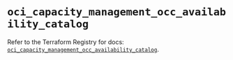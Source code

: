 # `oci_capacity_management_occ_availability_catalog`

Refer to the Terraform Registry for docs: [`oci_capacity_management_occ_availability_catalog`](https://registry.terraform.io/providers/hashicorp/oci/7.19.0/docs/resources/capacity_management_occ_availability_catalog).

